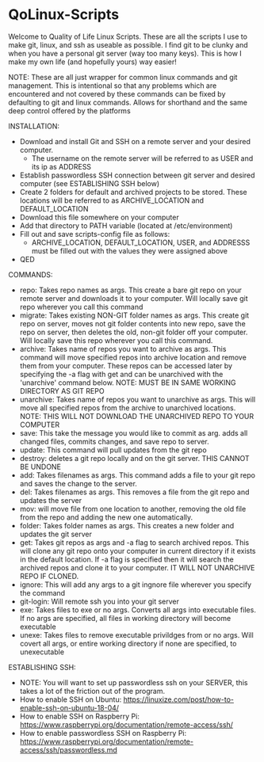 # QoLinux-Scripts
Welcome to Quality of Life Linux Scripts. These are all the scripts I use to make git, linux, and ssh as useable as possible. I find git to be clunky and when you
  have a personal git server (way too many keys). This is how I make my own life (and hopefully yours) way easier!


NOTE: These are all just wrapper for common linux commands and git management. This is intentional so that any problems which are encountered and not covered by
        these commands can be fixed by defaulting to git and linux commands. Allows for shorthand and the same deep control offered by the platforms


INSTALLATION:
- Download and install Git and SSH on a remote server and your desired computer. 
  - The username on the remote server will be referred to as USER and its ip as ADDRESS 
- Establish passwordless SSH connection between git server and desired computer (see ESTABLISHING SSH below)
- Create 2 folders for default and archived projects to be stored. These locations will be referred to as ARCHIVE_LOCATION and DEFAULT_LOCATION
- Download this file somewhere on your computer
- Add that directory to PATH variable (located at /etc/environment) 
- Fill out and save scripts-config file as follows:
  - ARCHIVE_LOCATION, DEFAULT_LOCATION, USER, and ADDRESSS must be filled out with the values they were assigned above 
- QED 


COMMANDS:
- repo: Takes repo names as args. This create a bare git repo on your remote server and downloads it to your computer. Will locally save git repo wherever you call
              this command 
- migrate: Takes existing NON-GIT folder names as args. This create git repo on server, moves not git folder contents into new repo, save the repo on server, then
              deletes the old, non-git folder off your computer. Will locally save this repo wherever you call this command. 
- archive: Takes name of repos you want to archive as args. This command will move specified repos into archive location and remove them from your computer.
              These repos can be accessed later by specifying the -a flag with get and can be unarchived with the 'unarchive' command below.
              NOTE: MUST BE IN SAME WORKING DIRECTORY AS GIT REPO
- unarchive: Takes name of repos you want to unarchive as args. This will move all specified repos from the archive to unarchived locations. 
              NOTE: THIS WILL NOT DOWNLOAD THE UNARCHIVED REPO TO YOUR COMPUTER
- save: This take the message you would like to commit as arg. adds all changed files, commits changes, and save repo to server.
- update: This command will pull updates from the git repo
- destroy: deletes a git repo locally and on the git server. THIS CANNOT BE UNDONE
- add: Takes filenames as args. This command adds a file to your git repo and saves the change to the server.
- del: Takes filenames as args. This removes a file from the git repo and updates the server
- mov: will move file from one location to another, removing the old file from the repo and adding the new one automatically.
- folder: Takes folder names as args. This creates a new folder and updates the git server 
- get: Takes git repos as args and -a flag to search archived repos. This will clone any git repo onto your computer in current directory if it exists in the
              default location. If -a flag is specified then it will search the archived repos and clone it to your computer. IT WILL NOT UNARCHIVE REPO IF CLONED.
- ignore: This will add any args to a git ingnore file wherever you specify the command
- git-login: Will remote ssh you into your git server
- exe: Takes files to exe or no args. Converts all args into executable files. If no args are specified, all files in working directory will become executable
- unexe: Takes files to remove executable privildges from or no args. Will covert all args, or entire working directory if none are specified, to unexecutable


ESTABLISHING SSH:
- NOTE: You will want to set up passwordless ssh on your SERVER, this takes a lot of the friction out of the program.
- How to enable SSH on Ubuntu: https://linuxize.com/post/how-to-enable-ssh-on-ubuntu-18-04/
- How to enable SSH on Raspberry Pi: https://www.raspberrypi.org/documentation/remote-access/ssh/
- How to enable passwordless SSH on Raspberry Pi: https://www.raspberrypi.org/documentation/remote-access/ssh/passwordless.md

